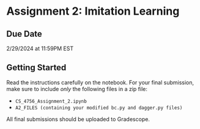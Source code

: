 # Assignment 2: Imitation Learning

## Due Date
2/29/2024 at 11:59PM EST

## Getting Started
Read the instructions carefully on the notebook. For your final submission, make sure to include *only* the following files in a zip file:
- `CS_4756_Assignment_2.ipynb`
- `A2_FILES (containing your modified bc.py and dagger.py files)`

All final submissions should be uploaded to Gradescope.